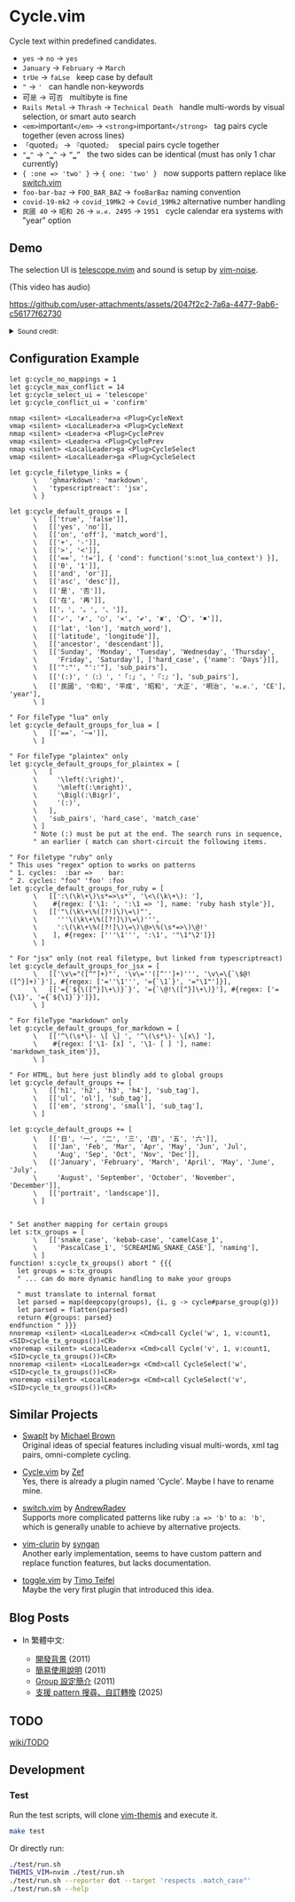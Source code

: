 Cycle.vim
=========

Cycle text within predefined candidates.

  - `yes` → `no` → `yes`
  - `January` → `February` → `March`
  - `trUe` → `faLse` &nbsp; keep case by default
  - `"` → `'` &nbsp; can handle non-keywords
  - 可`是` → 可`否` &nbsp; multibyte is fine
  - `Rails Metal` → `Thrash` → `Technical Death` &nbsp; handle multi-words by visual selection, or smart auto search
  - `<em>`important`</em>` → `<strong>`important`</strong>` &nbsp; tag pairs cycle together (even across lines)
  - `「`quoted`」` → `『`quoted`』` &nbsp; special pairs cycle together
  - `"`‗`"` → `^`‗`^` → `“`‗`”` &nbsp; the two sides can be identical (must has only 1 char currently)
  - `{ :one => 'two' }` → `{ one: 'two' }` &nbsp; now supports pattern replace like [switch.vim][]
  - `foo-bar-baz` → `FOO_BAR_BAZ` → `fooBarBaz` naming convention
  - `covid-19-mk2` → `covid_19Mk2` → `Covid_19Mk2` alternative number handling
  - `民國 40` → `昭和 26` → `พ.ศ. 2495` → `1951` &nbsp; cycle calendar era systems with "year" option


Demo
----

The selection UI is [telescope.nvim][] and sound is setup by [vim-noise][].

(This video has audio)

https://github.com/user-attachments/assets/2047f2c2-7a6a-4477-9ab6-c56177f62730

<details>
<summary><small>Sound credit:</small></summary>

- Complete and unavailable sounds were generated by [jsfxr][].
- Conflict UI sound was edited from source [xeno-canto.org/559593][], [CC BY-NC-SA 4.0][].
</details>


Configuration Example
---------------------

```vim
let g:cycle_no_mappings = 1
let g:cycle_max_conflict = 14
let g:cycle_select_ui = 'telescope'
let g:cycle_conflict_ui = 'confirm'

nmap <silent> <LocalLeader>a <Plug>CycleNext
vmap <silent> <LocalLeader>a <Plug>CycleNext
nmap <silent> <Leader>a <Plug>CyclePrev
vmap <silent> <Leader>a <Plug>CyclePrev
nmap <silent> <LocalLeader>ga <Plug>CycleSelect
vmap <silent> <LocalLeader>ga <Plug>CycleSelect

let g:cycle_filetype_links = {
      \   'ghmarkdown': 'markdown',
      \   'typescriptreact': 'jsx',
      \ }

let g:cycle_default_groups = [
      \   [['true', 'false']],
      \   [['yes', 'no']],
      \   [['on', 'off'], 'match_word'],
      \   [['+', '-']],
      \   [['>', '<']],
      \   [['==', '!='], { 'cond': function('s:not_lua_context') }],
      \   [['0', '1']],
      \   [['and', 'or']],
      \   [['asc', 'desc']],
      \   [['是', '否']],
      \   [['在', '再']],
      \   [['，', '。', '、']],
      \   [['✓', '✗', '◯', '✕', '✔', '✘', '⭕', '✖']],
      \   [['lat', 'lon'], 'match_word'],
      \   [['latitude', 'longitude']],
      \   [['ancestor', 'descendant']],
      \   [['Sunday', 'Monday', 'Tuesday', 'Wednesday', 'Thursday',
      \     'Friday', 'Saturday'], ['hard_case', {'name': 'Days'}]],
      \   [['":"', "':'"], 'sub_pairs'],
      \   [['(:)', '（:）', '「:」', '『:』'], 'sub_pairs'],
      \   [['民國', '令和', '平成', '昭和', '大正', '明治', 'พ.ศ.', 'CE'], 'year'],
      \ ]

" For fileType "lua" only
let g:cycle_default_groups_for_lua = [
      \   [['==', '~=']],
      \ ]

" For fileType "plaintex" only
let g:cycle_default_groups_for_plaintex = [
      \   [
      \     '\left(:\right)',
      \     '\mleft(:\mright)',
      \     '\Bigl(:\Bigr)',
      \     '(:)',
      \   ],
      \   'sub_pairs', 'hard_case', 'match_case'
      \ ]
      " Note (:) must be put at the end. The search runs in sequence,
      " an earlier ( match can short-circuit the following items.

" For filetype "ruby" only
" This uses "regex" option to works on patterns
" 1. cycles:  :bar =>    bar:
" 2. cycles: "foo" 'foo' :foo
let g:cycle_default_groups_for_ruby = [
      \   [[':\(\k\+\)\s*=>\s*', '\<\(\k\+\): '],
      \    #{regex: ['\1: ', ':\1 => '], name: 'ruby hash style'}],
      \   [['"\(\k\+\%([?!]\)\=\)"',
      \     '''\(\k\+\%([?!]\)\=\)''',
      \     ':\(\k\+\%([?!]\)\=\)\@>\%(\s*=>\)\@!'
      \    ], #{regex: ['''\1''', ':\1', '"\1"\2']}]
      \ ]

" For "jsx" only (not real filetype, but linked from typescriptreact)
let g:cycle_default_groups_for_jsx = [
      \   [['\v\="([^"]+)"', '\v\=''([^'']+)''', '\v\=\{`\$@!([^}]+)`}'], #{regex: ['=''\1''', '={`\1`}', '="\1"']}],
      \   [['={`${\([^}]\+\)}`}', '={`\@!\([^}]\+\)}'], #{regex: ['={\1}', '={`${\1}`}']}],
      \ ]

" For fileType "markdown" only
let g:cycle_default_groups_for_markdown = [
      \   [['^\(\s*\)- \[ \] ', '^\(\s*\)- \[x\] '],
      \    #{regex: ['\1- [x] ', '\1- [ ] '], name: 'markdown_task_item'}],
      \ ]

" For HTML, but here just blindly add to global groups
let g:cycle_default_groups += [
      \   [['h1', 'h2', 'h3', 'h4'], 'sub_tag'],
      \   [['ul', 'ol'], 'sub_tag'],
      \   [['em', 'strong', 'small'], 'sub_tag'],
      \ ]

let g:cycle_default_groups += [
      \   [['日', '一', '二', '三', '四', '五', '六']],
      \   [['Jan', 'Feb', 'Mar', 'Apr', 'May', 'Jun', 'Jul',
      \     'Aug', 'Sep', 'Oct', 'Nov', 'Dec']],
      \   [['January', 'February', 'March', 'April', 'May', 'June', 'July',
      \     'August', 'September', 'October', 'November', 'December']],
      \   [['portrait', 'landscape']],
      \ ]


" Set another mapping for certain groups
let s:tx_groups = [
      \   [['snake_case', 'kebab-case', 'camelCase_1',
      \     'PascalCase_1', 'SCREAMING_SNAKE_CASE'], 'naming'],
      \ ]
function! s:cycle_tx_groups() abort " {{{
  let groups = s:tx_groups
  " ... can do more dynamic handling to make your groups

  " must translate to internal format
  let parsed = map(deepcopy(groups), {i, g -> cycle#parse_group(g)})
  let parsed = flatten(parsed)
  return #{groups: parsed}
endfunction " }}}
nnoremap <silent> <LocalLeader>x <Cmd>call Cycle('w', 1, v:count1, <SID>cycle_tx_groups())<CR>
vnoremap <silent> <LocalLeader>x <Cmd>call Cycle('v', 1, v:count1, <SID>cycle_tx_groups())<CR>
nnoremap <silent> <LocalLeader>gx <Cmd>call CycleSelect('w', <SID>cycle_tx_groups())<CR>
vnoremap <silent> <LocalLeader>gx <Cmd>call CycleSelect('v', <SID>cycle_tx_groups())<CR>
```


Similar Projects
----------------

- [SwapIt][SwapIt.vim] by [Michael Brown][mjbrownie]  
  Original ideas of special features including visual multi-words, xml tag
  pairs, omni-complete cycling.

- [Cycle.vim][original-cycle] by [Zef][MadeByWiki]  
  Yes, there is already a plugin named 'Cycle'. Maybe I have to rename mine.

- [switch.vim][] by [AndrewRadev][Andrew's Blog]  
  Supports more complicated patterns like ruby `:a => 'b'` to `a: 'b'`, which
  is generally unable to achieve by alternative projects.

- [vim-clurin][] by [syngan][]  
  Another early implementation, seems to have custom pattern and replace
  function features, but lacks documentation.

- [toggle.vim][] by [Timo Teifel][tteifel]  
  Maybe the very first plugin that introduced this idea.


Blog Posts
----------

- In 繁體中文:

  - [開發背景](https://bootleq.blogspot.com/2011/09/vim-plugin-cycle.html "Vim plugin - cycle 開發背景 - 沒穿方服") (2011)
  - [簡易使用說明](https://bootleq.blogspot.com/2011/09/cyclevim.html "cycle.vim 簡易使用說明 - 沒穿方服") (2011)
  - [Group 設定簡介](https://bootleq.blogspot.com/2011/10/cyclevim-group.html "cycle.vim - group 設定簡介 - 沒穿方服") (2011)
  - [支援 pattern 搜尋、自訂轉換](https://bootleq.blogspot.com/2025/09/vim-cycle-2025-evolution-search-pattern-and-matcher-changer.html "vim-cycle 大幅進化，支援 pattern 搜尋、自訂轉換 - 沒穿方服") (2025)


TODO
----
[wiki/TODO](https://github.com/bootleq/vim-cycle/wiki/Todo)


Development
-----------

### Test

Run the test scripts, will clone [vim-themis][] and execute it.

```sh
make test
```

Or directly run:

```sh
./test/run.sh
THEMIS_VIM=nvim ./test/run.sh
./test/run.sh --reporter dot --target 'respects .match_case"'
./test/run.sh --help
```


[toggle.vim]: https://www.vim.org/scripts/script.php?script_id=895
[tteifel]: http://www.teifel.net/
[SwapIt.vim]: https://github.com/mjbrownie/swapit
[mjbrownie]: https://github.com/mjbrownie
[Andrew's Blog]: http://andrewradev.com/
[original-cycle]: https://github.com/zef/vim-cycle
[vim-increx]: https://github.com/itchyny/vim-increx
[switch.vim]: https://github.com/AndrewRadev/switch.vim
[MadeByWiki]: http://madebykiwi.com/
[vim-clurin]: https://github.com/syngan/vim-clurin
[syngan]: https://github.com/syngan
[vim-themis]: https://github.com/thinca/vim-themis
[telescope.nvim]: https://github.com/nvim-telescope/telescope.nvim
[vim-noise]: https://github.com/bootleq/vim-noise
[jsfxr]: https://sfxr.me/
[xeno-canto.org/559593]: https://xeno-canto.org/559593
[CC BY-NC-SA 4.0]: https://creativecommons.org/licenses/by-nc-sa/4.0/
